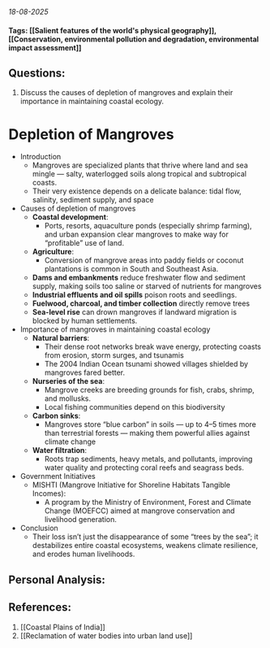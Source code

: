 *18-08-2025*
#### Tags: [[Salient features of the world's physical geography]], [[Conservation, environmental pollution and degradation, environmental impact assessment]]


## Questions:

1. Discuss the causes of depletion of mangroves and explain their importance in maintaining coastal ecology.

# Depletion of Mangroves

- Introduction
	- Mangroves are specialized plants that thrive where land and sea mingle — salty, waterlogged soils along tropical and subtropical coasts.
	- Their very existence depends on a delicate balance: tidal flow, salinity, sediment supply, and space
- Causes of depletion of mangroves
	- **Coastal development**: 
		- Ports, resorts, aquaculture ponds (especially shrimp farming), and urban expansion clear mangroves to make way for “profitable” use of land.
	- **Agriculture**: 
		- Conversion of mangrove areas into paddy fields or coconut plantations is common in South and Southeast Asia.
	- **Dams and embankments** reduce freshwater flow and sediment supply, making soils too saline or starved of nutrients for mangroves
	- **Industrial effluents and oil spills** poison roots and seedlings.
	- **Fuelwood, charcoal, and timber collection** directly remove trees
	- **Sea-level rise** can drown mangroves if landward migration is blocked by human settlements.
- Importance of mangroves in maintaining coastal ecology
	- **Natural barriers**: 
		- Their dense root networks break wave energy, protecting coasts from erosion, storm surges, and tsunamis 
		- The 2004 Indian Ocean tsunami showed villages shielded by mangroves fared better.
	- **Nurseries of the sea**: 
		- Mangrove creeks are breeding grounds for fish, crabs, shrimp, and mollusks. 
		- Local fishing communities depend on this biodiversity
	- **Carbon sinks**: 
		- Mangroves store “blue carbon” in soils — up to 4–5 times more than terrestrial forests — making them powerful allies against climate change
	- **Water filtration**: 
		- Roots trap sediments, heavy metals, and pollutants, improving water quality and protecting coral reefs and seagrass beds.
- Government Initiatives
	- MISHTI (Mangrove Initiative for Shoreline Habitats Tangible Incomes): 
		- A program by the Ministry of Environment, Forest and Climate Change (MOEFCC) aimed at mangrove conservation and livelihood generation.
- Conclusion
	- Their loss isn’t just the disappearance of some “trees by the sea”; it destabilizes entire coastal ecosystems, weakens climate resilience, and erodes human livelihoods.




## Personal Analysis:


## References:

1. [[Coastal Plains of India]]
2. [[Reclamation of water bodies into urban land use]]